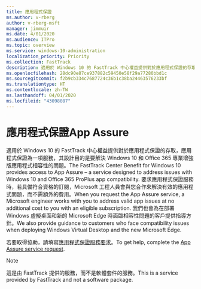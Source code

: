 ```yaml
---
title: 應用程式保證
ms.author: v-rberg
author: v-rberg-msft
manager: jimmuir
ms.date: 4/01/2020
ms.audience: ITPro
ms.topic: overview
ms.service: windows-10-administration
localization_priority: Priority
ms.collection: FastTrack
description: 適用於 Windows 10 的 FastTrack 中心權益提供對於應用程式保證的存取，應用程式保證為一項服務，其設計目的是要解決 Windows 10 和 Office 365 專業增強版應用程式相容性的問題。
ms.openlocfilehash: 28dc90e87ce937882c59450e58f29a77280bbd1c
ms.sourcegitcommit: f2b9cb334c7687724c36b1c38ba24463576233bf
ms.translationtype: HT
ms.contentlocale: zh-TW
ms.lasthandoff: 04/01/2020
ms.locfileid: "43098087"
---
```

# <a name="app-assure"></a><span data-ttu-id="502da-103">應用程式保證</span><span class="sxs-lookup"><span data-stu-id="502da-103">App Assure</span></span>

<span data-ttu-id="502da-104">適用於 Windows 10 的 FastTrack 中心權益提供對於應用程式保證的存取，應用程式保證為一項服務，其設計目的是要解決 Windows 10 和 Office 365 專業增強版應用程式相容性的問題。</span><span class="sxs-lookup"><span data-stu-id="502da-104">The FastTrack Center Benefit for Windows 10 provides access to App Assure – a service designed to address issues with Windows 10 and Office 365 ProPlus app compatibility.</span></span> <span data-ttu-id="502da-105">要求應用程式保證服務時，若具備符合資格的訂閱，Microsoft 工程人員會與您合作來解決有效的應用程式問題，而不需額外的費用。</span><span class="sxs-lookup"><span data-stu-id="502da-105">When you request the App Assure service, a Microsoft engineer works with you to address valid app issues at no additional cost to you with an eligible subscription.</span></span> <span data-ttu-id="502da-106">我們也會為在部署 Windows 虛擬桌面和新的 Microsoft Edge 時面臨相容性問題的客戶提供指導方針。</span><span class="sxs-lookup"><span data-stu-id="502da-106">We also provide guidance to customers who face compatibility issues when deploying Windows Virtual Desktop and the new Microsoft Edge.</span></span> 

<span data-ttu-id="502da-107">若要取得協助，請填寫[應用程式保證服務要求](https://go.microsoft.com/fwlink/?linkid=2022721)。</span><span class="sxs-lookup"><span data-stu-id="502da-107">To get help, complete the [App Assure service request](https://go.microsoft.com/fwlink/?linkid=2022721).</span></span>

  > [!NOTE]
> <span data-ttu-id="502da-108">這是由 FastTrack 提供的服務，而不是軟體套件的服務。</span><span class="sxs-lookup"><span data-stu-id="502da-108">This is a service provided by FastTrack and not a software package.</span></span>
